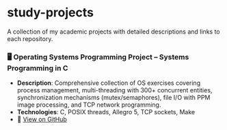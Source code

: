 # study-projects
A collection of my academic projects with detailed descriptions and links to each repository.

### 🖥️ Operating Systems Programming Project – Systems Programming in C
- **Description**: Comprehensive collection of OS exercises covering process management, multi-threading with 300+ concurrent entities, synchronization mechanisms (mutex/semaphores), file I/O with PPM image processing, and TCP network programming.
- **Technologies**: C, POSIX threads, Allegro 5, TCP sockets, Make
- 🔗 [View on GitHub](https://github.com/Kyagoat/study_C)
